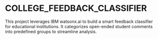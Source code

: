 # COLLEGE_FEEDBACK_CLASSIFIER
This project leverages IBM watsonx.ai to build a smart feedback classifier for educational institutions. It categorizes open-ended student comments into predefined groups to streamline analysis.
